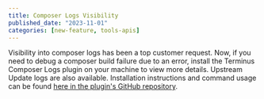 ```yaml
---
title: Composer Logs Visibility
published_date: "2023-11-01"
categories: [new-feature, tools-apis]
---
```

Visibility into composer logs has been a top customer request. Now, if you need to debug a composer build failure due to an error, install the Terminus Composer Logs plugin on your machine to view more details. Upstream Update logs are also available. Installation instructions and command usage can be found [here in the plugin's GitHub repository](https://github.com/pantheon-systems/terminus-composer-logs-plugin).

